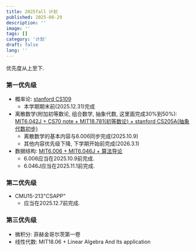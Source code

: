 ```yaml
---
title: 2025fall 计划
published: 2025-08-29
description: ''
image: ''
tags: []
category: '计划'
draft: false 
lang: ''
---
```

优先度从上至下.
### 第一优先级
- 概率论: [stanford CS109](../概率论0-引言/)
  - 本学期期末前(2025.12.31)完成
- 离散数学(附加初等数论, 组合数学, 抽象代数, 这里面完成30%到50%): [MIT6.042J + CS70 note + MIT18.781(初等数论) + stanford CS205A(抽象代数初步)](../离散数学1-证明/)
  - 离散数学的基本内容与6.006同步完成(2025.10.9)
  - 其他内容优先级下降, 下学期开始前完成(2026.3.1)
- 数据结构: [MIT6.006 + MIT6.046J + 算法导论](../算法导论0-引言/)
  - 6.006应当在2025.10.9前完成.
  - 6.046J应当在2025.11.1前完成.
### 第二优先级
- CMU15-213"CSAPP"
  - 应当在2025.12.7前完成.

### 第三优先级
- 微积分: 菲赫金哥尔茨第一卷
- 线性代数: MIT18.06 + Linear Algebra And Its application